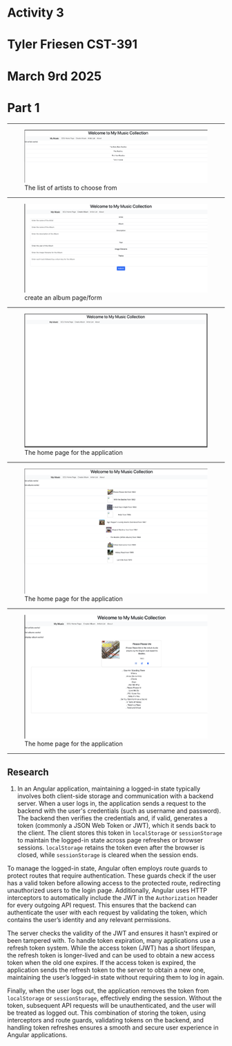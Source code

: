 # Activity 3
# Tyler Friesen CST-391
# March 9rd 2025

# Part 1

---

<figure>
    <img src="./artistlist.png" alt="image1">
    <figcaption>The list of artists to choose from</figcaption>
</figure>

---

<figure>
    <img src="./createalbum.png" alt="image2">
    <figcaption>create an album page/form</figcaption>
</figure>

---

<figure>
    <img src="./homepage.png" alt="image3">
    <figcaption>The home page for the application</figcaption>
</figure>

---

<figure>
    <img src="./listalbums.png" alt="image3">
    <figcaption>The home page for the application</figcaption>
</figure>

---

<figure>
    <img src="./listtracks.png" alt="image3">
    <figcaption>The home page for the application</figcaption>
</figure>

---


## Research

1. In an Angular application, maintaining a logged-in state typically involves both client-side storage and communication with a backend server. When a user logs in, the application sends a request to the backend with the user's credentials (such as username and password). The backend then verifies the credentials and, if valid, generates a token (commonly a JSON Web Token or JWT), which it sends back to the client. The client stores this token in `localStorage` or `sessionStorage` to maintain the logged-in state across page refreshes or browser sessions. `localStorage` retains the token even after the browser is closed, while `sessionStorage` is cleared when the session ends.

To manage the logged-in state, Angular often employs route guards to protect routes that require authentication. These guards check if the user has a valid token before allowing access to the protected route, redirecting unauthorized users to the login page. Additionally, Angular uses HTTP interceptors to automatically include the JWT in the `Authorization` header for every outgoing API request. This ensures that the backend can authenticate the user with each request by validating the token, which contains the user’s identity and any relevant permissions.

The server checks the validity of the JWT and ensures it hasn’t expired or been tampered with. To handle token expiration, many applications use a refresh token system. While the access token (JWT) has a short lifespan, the refresh token is longer-lived and can be used to obtain a new access token when the old one expires. If the access token is expired, the application sends the refresh token to the server to obtain a new one, maintaining the user’s logged-in state without requiring them to log in again. 

Finally, when the user logs out, the application removes the token from `localStorage` or `sessionStorage`, effectively ending the session. Without the token, subsequent API requests will be unauthenticated, and the user will be treated as logged out. This combination of storing the token, using interceptors and route guards, validating tokens on the backend, and handling token refreshes ensures a smooth and secure user experience in Angular applications.
